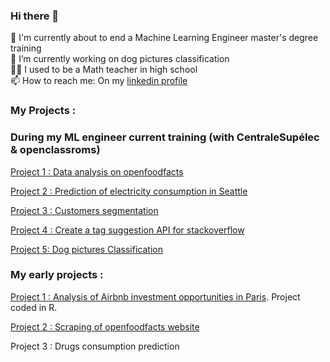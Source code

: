 ### Hi there 👋

🙌 I'm currently about to end a Machine Learning Engineer master's degree training  
🔭 I’m currently working on dog pictures classification  
🐱‍🏍 I used to be a Math teacher in high school  
📫 How to reach me: On my [linkedin profile](https://www.linkedin.com/in/cmendola)   


### My Projects : 

### During my ML engineer current training (with CentraleSupélec & openclassroms)

[Project 1 : Data analysis on openfoodfacts](https://github.com/CelineMendola/analyses-openfoodfacts)

[Project 2 : Prediction of electricity consumption in Seattle](https://github.com/CelineMendola/prediction-consommation-electricite)

[Project 3 : Customers segmentation](https://github.com/CelineMendola/segmentation-clients)

[Project 4 : Create a tag suggestion API for stackoverflow](https://github.com/CelineMendola/suggestion-tags-stackoverflow)

[Project 5: Dog pictures Classification](https://github.com/CelineMendola/dog-breed-classification)

### My early projects : 

[Project 1 : Analysis of Airbnb investment opportunities in Paris](https://github.com/CelineMendola/projet-airbnb). Project coded in R. 

[Project 2 : Scraping of openfoodfacts website](https://github.com/CelineMendola/Scraping-openfoodfacts)

Project 3 : Drugs consumption prediction
